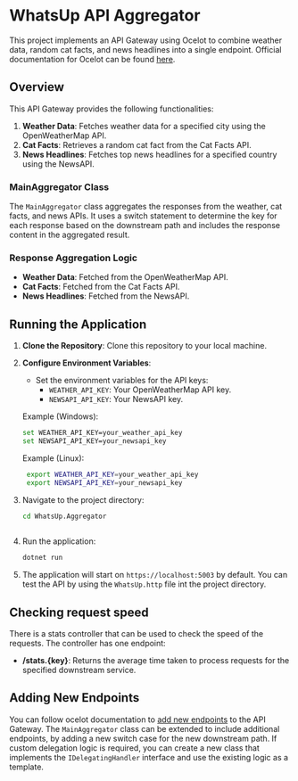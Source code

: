 # WhatsUp API Aggregator

This project implements an API Gateway using Ocelot to combine weather data, random cat facts, and news headlines into a
single endpoint. Official documentation for Ocelot can be found [here](https://ocelot.readthedocs.io/en/latest/).

## Overview

This API Gateway provides the following functionalities:

1. **Weather Data**: Fetches weather data for a specified city using the OpenWeatherMap API.
2. **Cat Facts**: Retrieves a random cat fact from the Cat Facts API.
3. **News Headlines**: Fetches top news headlines for a specified country using the NewsAPI.

### MainAggregator Class

The `MainAggregator` class aggregates the responses from the weather, cat facts, and news APIs. It uses a switch
statement to determine the key for each response based on the downstream path and includes the response content in the
aggregated result.

### Response Aggregation Logic

- **Weather Data**: Fetched from the OpenWeatherMap API.
- **Cat Facts**: Fetched from the Cat Facts API.
- **News Headlines**: Fetched from the NewsAPI.

## Running the Application

1. **Clone the Repository**: Clone this repository to your local machine.
2. **Configure Environment Variables**:
    - Set the environment variables for the API keys:
        - `WEATHER_API_KEY`: Your OpenWeatherMap API key.
        - `NEWSAPI_API_KEY`: Your NewsAPI key.

   Example (Windows):
   ```sh
   set WEATHER_API_KEY=your_weather_api_key
   set NEWSAPI_API_KEY=your_newsapi_key
   ```
   Example (Linux):
   ```sh
    export WEATHER_API_KEY=your_weather_api_key
    export NEWSAPI_API_KEY=your_newsapi_key
    ```
3. Navigate to the project directory:
    ```sh
    cd WhatsUp.Aggregator
        
    ```
4. Run the application:
    ```sh
    dotnet run
    ```
5. The application will start on `https://localhost:5003` by default. You can test the API by using the
   `WhatsUp.http` file int the project directory.

## Checking request speed

There is a stats controller that can be used to check the speed of the requests. The controller has one endpoint:

- **/stats.{key}**: Returns the average time taken to process requests for the specified downstream service.

## Adding New Endpoints

You can follow ocelot documentation
to [add new endpoints](https://ocelot.readthedocs.io/en/latest/introduction/gettingstarted.html) to the API Gateway.
The `MainAggregator` class can be extended
to include additional endpoints, by adding a new switch case for the new downstream path. If custom delegation logic is
required, you can create a new class that implements the `IDelegatingHandler` interface and use the existing logic as a
template.
   

